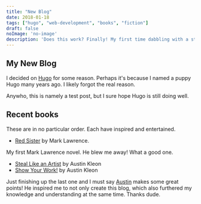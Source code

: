 ```yaml
---
title: "New Blog"
date: 2018-01-18
tags: ["hugo", "web-development", "books", "fiction"]
draft: false
noImage: 'no-image'
description: 'Does this work? Finally! My first time dabbling with a static site generator.'
---
```


## My New Blog

I decided on [Hugo](https://gohugo.io) for some reason. Perhaps it's because I named a puppy Hugo many years ago. I likely forgot the real reason.

Anywho, this is namely a test post, but I sure hope Hugo is still doing well.

## Recent books

These are in no particular order. Each have inspired and entertained.

 * [Red Sister](https://www.goodreads.com/book/show/25895524-red-sister) by Mark Lawrence.
 
 My first Mark Lawrence novel. He blew me away! What a good one.

 * [Steal Like an Artist](https://www.goodreads.com/book/show/13099738-steal-like-an-artist) by Austin Kleon
 * [Show Your Work!](https://www.goodreads.com/book/show/18290401-show-your-work) by Austin Kleon

 Just finishing up the last one and I must say [Austin](https://austinkleon.com) makes some great points! He inspired me to not only create this blog, which also furthered my knowledge and understanding at the same time. Thanks dude.
